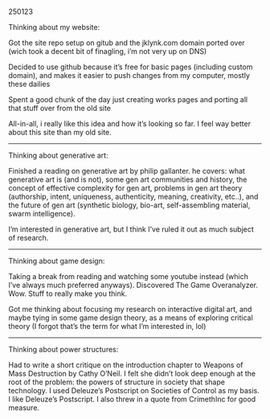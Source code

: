 250123

Thinking about my website:

Got the site repo setup on gitub and the jklynk.com domain ported over (wich took a decent bit of finagling, i’m not very up on DNS)

Decided to use github because it’s free for basic pages (including custom domain), and makes it easier to push changes from my computer, mostly these dailies

Spent a good chunk of the day just creating works pages and porting all that stuff over from the old site

All-in-all, i really like this idea and how it’s looking so far. I feel way better about this site than my old site.

* * *

Thinking about generative art:

Finished a reading on generative art by philip gallanter. he covers: what generative art is (and is not), some gen art communities and history, the concept of effective complexity for gen art, problems in gen art theory (authorship, intent, uniqueness, authenticity, meaning, creativity, etc..), and the future of gen art (synthetic biology, bio-art, self-assembling material, swarm intelligence).

I’m interested in generative art, but I think I’ve ruled it out as much subject of research.

* * *

Thinking about game design:

Taking a break from reading and watching some youtube instead (which I’ve always much preferred anyways). Discovered The Game Overanalyzer. Wow. Stuff to really make you think.

Got me thinking about focusing my research on interactive digital art, and maybe tying in some game design theory, as a means of exploring critical theory (I forgot that’s the term for what I’m interested in, lol)

* * *

Thinking about power structures:

Had to write a short critique on the introduction chapter to Weapons of Mass Destruction by Cathy O’Neil. I felt she didn’t look deep enough at the root of the problem: the powers of structure in society that shape technology. I used Deleuze’s Postscript on Societies of Control as my basis. I like Deleuze’s Postscript. I also threw in a quote from CrimethInc for good measure.